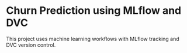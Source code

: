 # Churn Prediction using MLflow and DVC
This project uses machine learning workflows with MLflow tracking and DVC version control.
